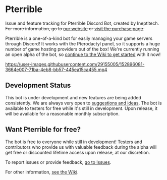 # Pterrible
Issue and feature tracking for Pterrible Discord Bot, created by Ineptitech. ~~For more information, go to [our website](https://ineptitech.com) or [visit the purchase page](#).~~

Pterrible is a one-of-a-kind bot for easily managing your game servers through Discord! It works with the Pterodactyl panel, so it supports a huge number of game hosting providers out of the box! We're currently running an open alpha of the bot, so [continue to the Wiki to get started](https://github.com/Ineptitech/pterrible-issues/wiki) with it now! 

https://user-images.githubusercontent.com/29155005/152896081-3664e007-71ba-4eb8-bb57-445ea15ca455.mp4

## Development Status
This bot is under development and new features are being added consistently. We are always very open to [suggestions and ideas](https://github.com/Ineptitech/pterrible-issues/issues/new?assignees=&labels=&template=feature_request.md&title=). The bot is available to testers for free while it's still in development. Upon release, it will be available for a reasonable monthly subscription. 

## Want Pterrible for free?
The bot is free to everyone while still in development! Testers and contributors who provide us with valuable feedback during the alpha will get free or discounted lifetime access upon release, at our discretion. 

To report issues or provide feedback, [go to Issues](https://github.com/Ineptitech/pterrible-issues/issues).

For other information, [see the Wiki](https://github.com/Ineptitech/pterrible-issues/wiki).




